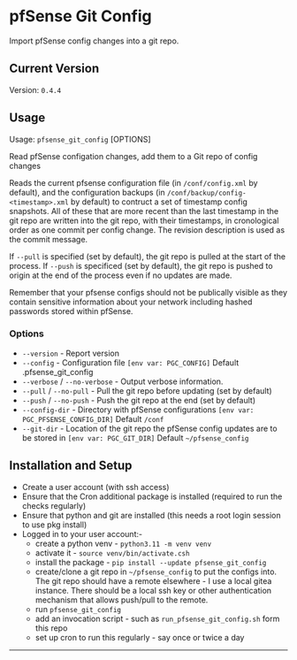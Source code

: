 # pfSense Git Config

Import pfSense config changes into a git repo.

## Current Version

Version: `0.4.4`

## Usage

Usage: `pfsense_git_config` [OPTIONS]

Read pfSense configation changes, add them to a Git repo of config changes

Reads the current pfsense configuration file (in `/conf/config.xml` by default),
and the configuration backups (in `/conf/backup/config-<timestamp>.xml` by
default) to contruct a set of timestamp config snapshots. All of these that are
more recent than the last timestamp in the git repo are written into the git
repo, with their timestamps, in cronological order as one commit per config
change. The revision description is used as the commit message.

If `--pull` is specified (set by default), the git repo is pulled at the start
of the process. If `--push` is specificed (set by default), the git repo is
pushed to origin at the end of the process even if no updates are made.

Remember that your pfsense configs should not be publically visible as they
contain sensitive information about your network including hashed passwords
stored within pfSense.

### Options

- `--version` - Report version
- `--config` - Configuration file `[env var: PGC_CONFIG]` Default
  .pfsense_git_config
- `--verbose` / `--no-verbose` - Output verbose information.
- `--pull` / `--no-pull` - Pull the git repo before updating (set by default)
- `--push` / `--no-push` - Push the git repo at the end (set by default)
- `--config-dir` - Directory with pfSense configurations
  `[env var: PGC_PFSENSE_CONFIG_DIR]` Default `/conf`
- `--git-dir` - Location of the git repo the pfSense config updates are to be
  stored in `[env var: PGC_GIT_DIR]` Default `~/pfsense_config`

## Installation and Setup

- Create a user account (with ssh access)
- Ensure that the Cron additional package is installed (required to run the
  checks regularly)
- Ensure that python and git are installed (this needs a root login session to
  use pkg install)
- Logged in to your user account:-
  - create a python venv - `python3.11 -m venv venv`
  - activate it - `source venv/bin/activate.csh`
  - install the package - `pip install --update pfsense_git_config`
  - create/clone a git repo in `~/pfsense_config` to put the configs into. The
    git repo should have a remote elsewhere - I use a local gitea instance.
    There should be a local ssh key or other authentication mechanism that
    allows push/pull to the remote.
  - run `pfsense_git_config`
  - add an invocation script - such as `run_pfsense_git_config.sh` form this
    repo
  - set up cron to run this regularly - say once or twice a day

---
